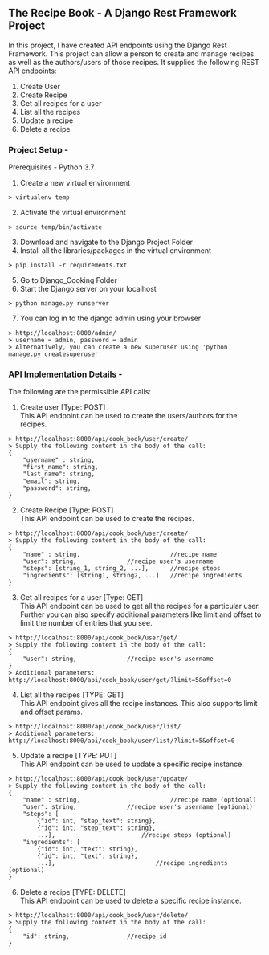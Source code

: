 ## The Recipe Book - A Django Rest Framework Project

In this project, I have created API endpoints using the Django Rest Framework. This project can allow a person to create and manage recipes as well as the authors/users of those recipes. It supplies the following REST API endpoints:  

1. Create User  
2. Create Recipe  
3. Get all recipes for a user  
4. List all the recipes  
5. Update a recipe  
6. Delete a recipe  



### Project Setup -  

Prerequisites - Python 3.7

1. Create a new virtual environment  
```
> virtualenv temp
```
2. Activate the virtual environment  
```
> source temp/bin/activate
```
3. Download and navigate to the Django Project Folder  
4. Install all the libraries/packages in the virtual environment  
```
> pip install -r requirements.txt
```
5. Go to Django_Cooking Folder  
6. Start the Django server on your localhost  
```
> python manage.py runserver
```
7. You can log in to the django admin using your browser  
```
> http://localhost:8000/admin/  
> username = admin, password = admin  
> Alternatively, you can create a new superuser using 'python manage.py createsuperuser'  
```



### API Implementation Details - 

The following are the permissible API calls:  

1. Create user [Type: POST]  
This API endpoint can be used to create the users/authors for the recipes.  
```
> http://localhost:8000/api/cook_book/user/create/  
> Supply the following content in the body of the call:  
{  
	"username" : string,     
	"first_name": string,  
	"last_name": string,  
	"email": string,  
	"password": string,  
}  
```     
2. Create Recipe [Type: POST]  
This API endpoint can be used to create the recipes.  
```
> http://localhost:8000/api/cook_book/user/create/  
> Supply the following content in the body of the call:  
{    
	"name" : string,                         //recipe name  
	"user": string,				 //recipe user's username   	
	"steps": [string_1, string_2, ...],      //recipe steps  
	"ingredients": [string1, string2, ...]   //recipe ingredients  
}  
```  
3. Get all recipes for a user [Type: GET]  
This API endpoint can be used to get all the recipes for a particular user. Further you can also specify   additional parameters like limit and offset to limit the number of entries that you see.  
```  
> http://localhost:8000/api/cook_book/user/get/    
> Supply the following content in the body of the call:    
{  
	"user": string,				 //recipe user's username  
}  
> Additional parameters: http://localhost:8000/api/cook_book/user/get/?limit=5&offset=0  
```  
4. List all the recipes [TYPE: GET]  
This API endpoint gives all the recipe instances. This also supports limit and offset params.  
```  
> http://localhost:8000/api/cook_book/user/list/  
> Additional parameters: http://localhost:8000/api/cook_book/user/list/?limit=5&offset=0  
```  
5. Update a recipe [TYPE: PUT]  
This API endpoint can be used to update a specific recipe instance.  
```  
> http://localhost:8000/api/cook_book/user/update/  
> Supply the following content in the body of the call:    
{  
	"name" : string,                         //recipe name (optional)  
	"user": string,				 //recipe user's username (optional)   	
	"steps": [  
		{"id": int, "step_text": string},  
		{"id": int, "step_text": string},  
		...],       		         //recipe steps (optional)  
	"ingredients": [  
		{"id": int, "text": string},  
		{"id": int, "text": string},  
		...],                            //recipe ingredients (optional)  
}  
```  
6. Delete a recipe [TYPE: DELETE]  
This API endpoint can be used to delete a specific recipe instance.  
```  
> http://localhost:8000/api/cook_book/user/delete/    
> Supply the following content in the body of the call:  
{  
	"id": string,				 //recipe id  
}   
```
